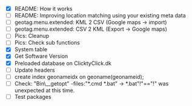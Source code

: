 - [X] README: How it works
- [ ] README: Improving location matching using your existing meta data
- [ ] geotag.menu.extended: KML 2 CSV (Google maps -> import)
- [ ] geotag.menu.extended: CSV 2 KML (Export -> Google maps)
- [ ] Pics: Cleanup 
- [ ] Pics: Check sub functions
- [X] System table
- [X] Get Software Version
- [X] Preloaded database on ClicktyClick.dk 
- [ ] Update headers
- [ ] create index geonameidx on geoname(geonameid);
- [ ] Check: "Bin\\_\_getopt"  -files:"*.cmd *.bat"  -> *.bat"!"=="!" was unexpected at this time.
- [ ] Test packages